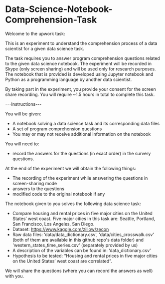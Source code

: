 # Data-Science-Notebook-Comprehension-Task

Welcome to the upwork task:

This is an experiment to understand the comprehension process of a data scientist for a given data science task.

The task requires you to answer program comprehension questions related to the given data science notebook. The experiment will be recorded in Skype (only screen sharing) and will be used only for research purposes. The notebook that is provided is developed using Jupyter notebook and Python as a programming language by another data scientist. 

By taking part in the experiment, you provide your consent for the screen share recording. You will require ~1.5 hours in total to complete this task.

---Instructions---

You will be given:
* A notebook solving a data science task and its corresponding data files
* A set of program comprehension questions
* You may or may not receive additional information on the notebook

You will need to:
* record the answers for the questions (in exact order) in the survery questions.

At the end of the experiment we will obtain the following things:
* The recording of the experiment while answering the questions in screen-sharing mode
* answers to the questions
* modified code to the original notebook if any

The notebook given to you solves the following data science task:
- Compare housing and rental prices in five major cities on the United States’ west coast. Five major cities in this task are: Seattle, Portland, San Francisco, Los Angeles, San Diego.
- Dataset: https://www.kaggle.com/zillow/zecon
- Raw data files: ‘data/data_dictionary.csv', 'data/cities_crosswalk.csv' (both of them are available in this github repo's data folder) and 'western_states_time_series.csv' (separately provided by us)
- A description of the variables can be found in: ‘data_dictionary.csv'
- Hypothesis to be tested: “Housing and rental prices in five major cities on the United States’ west coast are correlated”.

We will share the questions (where you can record the answers as well) with you.
